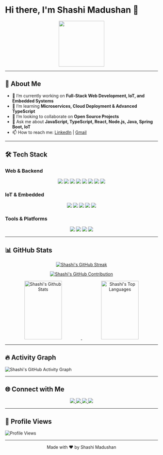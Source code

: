 # Hi there, I'm Shashi Madushan 👋

<p align="center">
  <img src="https://media.giphy.com/media/L05HgB2h6qICDs5Sms/giphy.gif" width="150"/>
</p>

---

## 🔹 About Me

- 🔭 I’m currently working on **Full-Stack Web Development, IoT, and Embedded Systems**  
- 🌱 I’m learning **Microservices, Cloud Deployment & Advanced TypeScript**  
- 👯 I’m looking to collaborate on **Open Source Projects**  
- 💬 Ask me about **JavaScript, TypeScript, React, Node.js, Java, Spring Boot, IoT**  
- 📫 How to reach me: [LinkedIn](https://www.linkedin.com/in/shashi-madushan) | [Gmail](mailto:shashi.madushan@gmail.com)

---

## 🛠️ Tech Stack

### Web & Backend
<p align="center">
  <img src="https://img.shields.io/badge/React-61DAFB?style=for-the-badge&logo=react&logoColor=white"/>
  <img src="https://img.shields.io/badge/Next.js-000000?style=for-the-badge&logo=next.js&logoColor=white"/>
  <img src="https://img.shields.io/badge/Node.js-339933?style=for-the-badge&logo=node.js&logoColor=white"/>
  <img src="https://img.shields.io/badge/Express.js-000000?style=for-the-badge&logo=express&logoColor=white"/>
  <img src="https://img.shields.io/badge/Java-007396?style=for-the-badge&logo=java&logoColor=white"/>
  <img src="https://img.shields.io/badge/Spring%20Boot-6DB33F?style=for-the-badge&logo=spring&logoColor=white"/>
  <img src="https://img.shields.io/badge/TypeScript-3178C6?style=for-the-badge&logo=typescript&logoColor=white"/>
  <img src="https://img.shields.io/badge/MongoDB-47A248?style=for-the-badge&logo=mongodb&logoColor=white"/>
</p>

### IoT & Embedded
<p align="center">
  <img src="https://img.shields.io/badge/Arduino-D32F2F?style=for-the-badge&logo=arduino&logoColor=white"/>
  <img src="https://img.shields.io/badge/ESP32-3DDC84?style=for-the-badge&logo=espressif&logoColor=white"/>
  <img src="https://img.shields.io/badge/ESP8266-3DDC84?style=for-the-badge&logo=espressif&logoColor=white"/>
  <img src="https://img.shields.io/badge/C/C++-00599C?style=for-the-badge&logo=c%2B%2B&logoColor=white"/>
  <img src="https://img.shields.io/badge/Raspberry%20Pi-BD2C00?style=for-the-badge&logo=raspberry-pi&logoColor=white"/>
</p>

### Tools & Platforms
<p align="center">
  <img src="https://img.shields.io/badge/Git-F05032?style=for-the-badge&logo=git&logoColor=white"/>
  <img src="https://img.shields.io/badge/GitHub-181717?style=for-the-badge&logo=github&logoColor=white"/>
  <img src="https://img.shields.io/badge/Docker-2496ED?style=for-the-badge&logo=docker&logoColor=white"/>
  <img src="https://img.shields.io/badge/Kubernetes-326CE5?style=for-the-badge&logo=kubernetes&logoColor=white"/>
</p>

---

## 📊 GitHub Stats

<p align="center">
  <a href="https://github.com/Shashi-Madushan">
    <img src="https://github-readme-streak-stats.herokuapp.com/?user=Shashi-Madushan&theme=radical&border=7F3FBF&background=0D1117" alt="Shashi's GitHub Streak"/>
  </a>
</p>

<p align="center">
  <a href="https://github.com/Shashi-Madushan">
    <img src="https://github-profile-summary-cards.vercel.app/api/cards/profile-details?username=Shashi-Madushan&theme=radical" alt="Shashi's GitHub Contribution"/>
  </a>
</p>

<p align="center">
  <a href="https://github.com/Shashi-Madushan">
    <img alt="Shashi's Github Stats" src="https://denvercoder1-github-readme-stats.vercel.app/api?username=Shashi-Madushan&show_icons=true&count_private=true&theme=react&border_color=7F3FBF&bg_color=0D1117&title_color=F85D7F&icon_color=F8D866" height="192px" width="49.5%"/>
  </a>
  <a href="https://github.com/Shashi-Madushan">
    <img alt="Shashi's Top Languages" src="https://denvercoder1-github-readme-stats.vercel.app/api/top-langs/?username=Shashi-Madushan&langs_count=10&layout=compact&theme=react&border_color=7F3FBF&bg_color=0D1117&title_color=F85D7F&icon_color=F8D866" height="192px" width="49.5%"/>
  </a>
</p>

---

## 🔥 Activity Graph

![Shashi's GitHub Activity Graph](https://github-readme-activity-graph.vercel.app/graph?username=Shashi-Madushan&custom_title=Shashi%20Madushan's%20GitHub%20Activity&bg_color=0D1117&color=7F3FBF&line=7F3FBF&point=7F3FBF&area_color=FFFFFF&title_color=FFFFFF&area=true)

---

## 🌐 Connect with Me

<p align="center">
  <a href="https://www.linkedin.com/in/shashi-madushan" target="_blank">
    <img src="https://img.shields.io/badge/LinkedIn-0077B5?style=for-the-badge&logo=linkedin&logoColor=white"/>
  </a>
  <a href="mailto:shashi.madushan@gmail.com" target="_blank">
    <img src="https://img.shields.io/badge/Gmail-D14836?style=for-the-badge&logo=gmail&logoColor=white"/>
  </a>
  <a href="https://twitter.com/ShashiMadushan" target="_blank">
    <img src="https://img.shields.io/badge/Twitter-1DA1F2?style=for-the-badge&logo=twitter&logoColor=white"/>
  </a>
  <a href="https://github.com/Shashi-Madushan" target="_blank">
    <img src="https://img.shields.io/badge/GitHub-181717?style=for-the-badge&logo=github&logoColor=white"/>
  </a>
</p>

---

## 👀 Profile Views

![Profile Views](https://komarev.com/ghpvc/?username=Shashi-Madushan&color=7F3FBF&style=flat-square)

---

<p align="center">
  Made with ❤️ by Shashi Madushan
</p>
